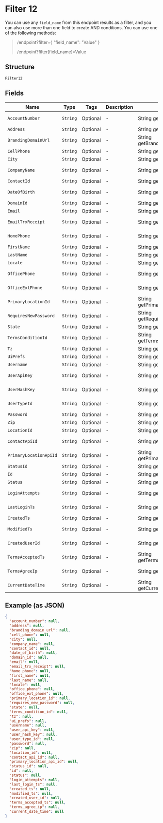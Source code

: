 
# Filter 12

You can use any `field_name` from this endpoint results as a filter, and you can also use more than one field to create AND conditions. You can use one of the following methods:

> /endpoint?filter={ "field_name": "Value" }
> 
> /endpoint?filter[field_name]=Value

## Structure

`Filter12`

## Fields

| Name | Type | Tags | Description | Getter | Setter |
|  --- | --- | --- | --- | --- | --- |
| `AccountNumber` | `String` | Optional | - | String getAccountNumber() | setAccountNumber(String accountNumber) |
| `Address` | `String` | Optional | - | String getAddress() | setAddress(String address) |
| `BrandingDomainUrl` | `String` | Optional | - | String getBrandingDomainUrl() | setBrandingDomainUrl(String brandingDomainUrl) |
| `CellPhone` | `String` | Optional | - | String getCellPhone() | setCellPhone(String cellPhone) |
| `City` | `String` | Optional | - | String getCity() | setCity(String city) |
| `CompanyName` | `String` | Optional | - | String getCompanyName() | setCompanyName(String companyName) |
| `ContactId` | `String` | Optional | - | String getContactId() | setContactId(String contactId) |
| `DateOfBirth` | `String` | Optional | - | String getDateOfBirth() | setDateOfBirth(String dateOfBirth) |
| `DomainId` | `String` | Optional | - | String getDomainId() | setDomainId(String domainId) |
| `Email` | `String` | Optional | - | String getEmail() | setEmail(String email) |
| `EmailTrxReceipt` | `String` | Optional | - | String getEmailTrxReceipt() | setEmailTrxReceipt(String emailTrxReceipt) |
| `HomePhone` | `String` | Optional | - | String getHomePhone() | setHomePhone(String homePhone) |
| `FirstName` | `String` | Optional | - | String getFirstName() | setFirstName(String firstName) |
| `LastName` | `String` | Optional | - | String getLastName() | setLastName(String lastName) |
| `Locale` | `String` | Optional | - | String getLocale() | setLocale(String locale) |
| `OfficePhone` | `String` | Optional | - | String getOfficePhone() | setOfficePhone(String officePhone) |
| `OfficeExtPhone` | `String` | Optional | - | String getOfficeExtPhone() | setOfficeExtPhone(String officeExtPhone) |
| `PrimaryLocationId` | `String` | Optional | - | String getPrimaryLocationId() | setPrimaryLocationId(String primaryLocationId) |
| `RequiresNewPassword` | `String` | Optional | - | String getRequiresNewPassword() | setRequiresNewPassword(String requiresNewPassword) |
| `State` | `String` | Optional | - | String getState() | setState(String state) |
| `TermsConditionId` | `String` | Optional | - | String getTermsConditionId() | setTermsConditionId(String termsConditionId) |
| `Tz` | `String` | Optional | - | String getTz() | setTz(String tz) |
| `UiPrefs` | `String` | Optional | - | String getUiPrefs() | setUiPrefs(String uiPrefs) |
| `Username` | `String` | Optional | - | String getUsername() | setUsername(String username) |
| `UserApiKey` | `String` | Optional | - | String getUserApiKey() | setUserApiKey(String userApiKey) |
| `UserHashKey` | `String` | Optional | - | String getUserHashKey() | setUserHashKey(String userHashKey) |
| `UserTypeId` | `String` | Optional | - | String getUserTypeId() | setUserTypeId(String userTypeId) |
| `Password` | `String` | Optional | - | String getPassword() | setPassword(String password) |
| `Zip` | `String` | Optional | - | String getZip() | setZip(String zip) |
| `LocationId` | `String` | Optional | - | String getLocationId() | setLocationId(String locationId) |
| `ContactApiId` | `String` | Optional | - | String getContactApiId() | setContactApiId(String contactApiId) |
| `PrimaryLocationApiId` | `String` | Optional | - | String getPrimaryLocationApiId() | setPrimaryLocationApiId(String primaryLocationApiId) |
| `StatusId` | `String` | Optional | - | String getStatusId() | setStatusId(String statusId) |
| `Id` | `String` | Optional | - | String getId() | setId(String id) |
| `Status` | `String` | Optional | - | String getStatus() | setStatus(String status) |
| `LoginAttempts` | `String` | Optional | - | String getLoginAttempts() | setLoginAttempts(String loginAttempts) |
| `LastLoginTs` | `String` | Optional | - | String getLastLoginTs() | setLastLoginTs(String lastLoginTs) |
| `CreatedTs` | `String` | Optional | - | String getCreatedTs() | setCreatedTs(String createdTs) |
| `ModifiedTs` | `String` | Optional | - | String getModifiedTs() | setModifiedTs(String modifiedTs) |
| `CreatedUserId` | `String` | Optional | - | String getCreatedUserId() | setCreatedUserId(String createdUserId) |
| `TermsAcceptedTs` | `String` | Optional | - | String getTermsAcceptedTs() | setTermsAcceptedTs(String termsAcceptedTs) |
| `TermsAgreeIp` | `String` | Optional | - | String getTermsAgreeIp() | setTermsAgreeIp(String termsAgreeIp) |
| `CurrentDateTime` | `String` | Optional | - | String getCurrentDateTime() | setCurrentDateTime(String currentDateTime) |

## Example (as JSON)

```json
{
  "account_number": null,
  "address": null,
  "branding_domain_url": null,
  "cell_phone": null,
  "city": null,
  "company_name": null,
  "contact_id": null,
  "date_of_birth": null,
  "domain_id": null,
  "email": null,
  "email_trx_receipt": null,
  "home_phone": null,
  "first_name": null,
  "last_name": null,
  "locale": null,
  "office_phone": null,
  "office_ext_phone": null,
  "primary_location_id": null,
  "requires_new_password": null,
  "state": null,
  "terms_condition_id": null,
  "tz": null,
  "ui_prefs": null,
  "username": null,
  "user_api_key": null,
  "user_hash_key": null,
  "user_type_id": null,
  "password": null,
  "zip": null,
  "location_id": null,
  "contact_api_id": null,
  "primary_location_api_id": null,
  "status_id": null,
  "id": null,
  "status": null,
  "login_attempts": null,
  "last_login_ts": null,
  "created_ts": null,
  "modified_ts": null,
  "created_user_id": null,
  "terms_accepted_ts": null,
  "terms_agree_ip": null,
  "current_date_time": null
}
```

